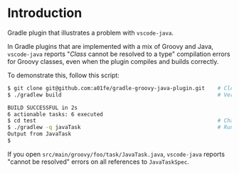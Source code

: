# Introduction

Gradle plugin that illustrates a problem with `vscode-java`.

In Gradle plugins that are implemented with a mix of Groovy and Java, `vscode-java` reports "*Class* cannot be resolved to a type" compilation errors for Groovy classes, even when the plugin compiles and builds correctly.

To demonstrate this, follow this script:

```bash
$ git clone git@github.com:a01fe/gradle-groovy-java-plugin.git    # Clone this repository
$ ./gradlew build                                                 # Verify that Gradle can successfully build plugin

BUILD SUCCESSFUL in 2s
6 actionable tasks: 6 executed
$ cd test                                                         # Change directory to project using plugin
$ ./gradlew -q javaTask                                           # Run plugin task
Output from JavaTask
$
```

If you open `src/main/groovy/foo/task/JavaTask.java`, `vscode-java` reports "cannot be resolved" errors on all references to `JavaTaskSpec`.
